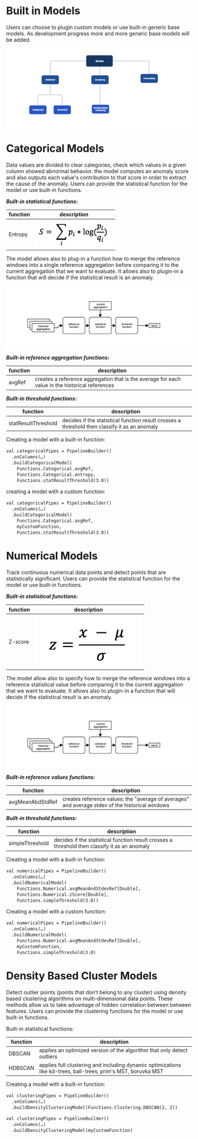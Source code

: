 # Built in Models

Users can choose to plugin custom models or use built-in generic base models. As development progress more and more generic base models will be added.

![builtin](images/modelList.png)

# Categorical Models

Data values are divided to clear categories, check which values in a given column showed abnormal behavior. the model computes an anomaly score and also outputs each value's contribution to that score in order to extract the cause of the anomaly.
Users can provide the statistical function for the model or use built-in functions.

___Built-in statistical functions:___

|function|description|
|--------|-----------|
|Entropy|![sum](images/sumfn.png)|

The model allows also to plug-in a function how to merge the reference windows into a single reference aggregation before comparing it to the current aggregation that we want to evaluate. It allows also to plugin-in a function that will decide if the statistical result is an anomaly.

![fnflow](images/fnflow.png)

___Built-in reference aggregation functions:___

|function|description|
|--------|-----------|
|avgRef|creates a reference aggregation that is the average for each value in the historical references|

___Built-in threshold functions:___

|function|description|
|--------|-----------|
|statResultThreshold|decides if the statistical function result crosses a threshold then classify it as an anomaly|

Creating a model with a built-in function:

```
val categoricalPipes = PipelineBuilder()
  .onColumns(…)
  .buildCategoricalModel(
    Functions.Categorical.avgRef,
    Functions.Categorical.entropy,
    Functions.statResultThreshold(3.0))
```

creating a model with a custom function:

```
val categoricalPipes = PipelineBuilder()
  .onColumns(…)
  .buildCategoricalModel(
    Functions.Categorical.avgRef,
    myCustomFunction,
    Functions.statResultThreshold(3.0))
```
# Numerical Models

Track continuous numerical data points and detect points that are statistically significant.
Users can provide the statistical function for the model or use built-in functions.

___Built-in statistical functions:___

|function|description|
|--------|-----------|
|Z-score|![zscore](images/zfn.png)|

The model allow also to specify how to merge the reference windows into a reference statistical value before comparing it to the current aggregation that we want to evaluate. It allows also to plugin-in a function that will decide if the statistical result is an anomaly.

![fnflow](images/fnflow.png)

___Built-in reference values functions:___

|function|description|
|--------|-----------|
|avgMeanAbdStdRef|creates reference values: the "average of averages" and average stdev of the historical windows|

___Built-in threshold functions:___

|function|description|
|--------|-----------|
|simpleThreshold|decides if the statistical function result crosses a threshold then classify it as an anomaly|

Creating a model with a built-in function:

```
val numericalPipes = PipelineBuilder()
  .onColumns(…)
  .buildNumericalModel(
    Functions.Numerical.avgMeanAndStdevRef[Double],
    Functions.Numerical.zScore[Double],
    Functions.simpleThreshold(3.0))
```
	
Creating a model with a custom function:

```
val numericalPipes = PipelineBuilder()
  .onColumns(…)
  .buildNumericalModel(
    Functions.Numerical.avgMeanAndStdevRef[Double],
    myCustomFunction,
    Functions.simpleThreshold(3.0)
```

# Density Based Cluster Models

Detect outlier points (points that don’t belong to any cluster) using density based clustering algorithms on multi-dimensional data points. These methods allow us to take advantage of hidden correlation between between features.
Users can provide the clustering functions for the model or use built-in functions.

Built-in statistical functions:

|function|description|
|--------|-----------|
|DBSCAN|applies an optimized version of the algorithm that only detect outliers|
|HDBSCAN|applies full clustering and including dynamic optimizations like kd-trees, ball-trees, prim's MST, boruvka MST|

Creating a model with a built-in function:

```
val clusteringPipes = PipelineBuilder()
  .onColumns(…)
  .buildDensityClusteringModel(Functions.Clustering.DBSCAN(2, 2))
```

```
val clusteringPipes = PipelineBuilder()
  .onColumns(…)
  .buildDensityClusteringModel(myCustomFunction)
```

